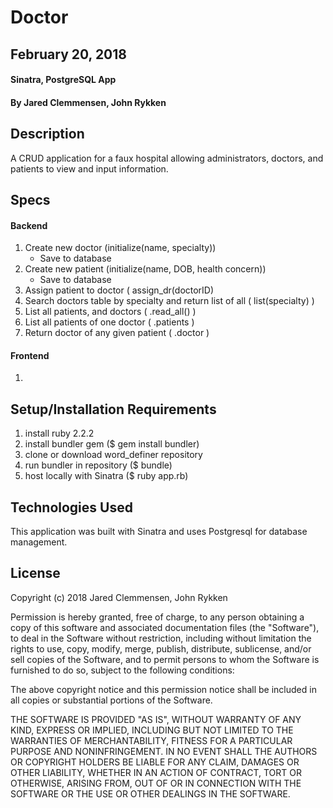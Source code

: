 # Doctor

## February 20, 2018

#### Sinatra, PostgreSQL App

#### By Jared Clemmensen, John Rykken

## Description
  A CRUD application for a faux hospital allowing administrators, doctors, and patients to view and input information.

## Specs

#### Backend
  1. Create new doctor (initialize(name, specialty))
      * Save to database
  2. Create new patient (initialize(name, DOB, health concern))
      * Save to database
  3. Assign patient to doctor ( assign_dr(doctorID)
  4. Search doctors table by specialty and return list of all ( list(specialty) )
  5. List all patients, and doctors ( .read_all() )
  6. List all patients of one doctor ( .patients )
  7. Return doctor of any given patient ( .doctor )

#### Frontend
  1.


## Setup/Installation Requirements
  1. install ruby 2.2.2
  2. install bundler gem ($ gem install bundler)
  3. clone or download word_definer repository
  4. run bundler in repository ($ bundle)
  5. host locally with Sinatra ($ ruby app.rb)

## Technologies Used
  This application was built with Sinatra and uses Postgresql for database management.

## License
  Copyright (c) 2018 Jared Clemmensen, John Rykken

  Permission is hereby granted, free of charge, to any person obtaining a copy of this software and associated documentation files (the "Software"), to deal in the Software without restriction, including without limitation the rights to use, copy, modify, merge, publish, distribute, sublicense, and/or sell copies of the Software, and to permit persons to whom the Software is furnished to do so, subject to the following conditions:

  The above copyright notice and this permission notice shall be included in all copies or substantial portions of the Software.

  THE SOFTWARE IS PROVIDED "AS IS", WITHOUT WARRANTY OF ANY KIND, EXPRESS OR IMPLIED, INCLUDING BUT NOT LIMITED TO THE WARRANTIES OF MERCHANTABILITY, FITNESS FOR A PARTICULAR PURPOSE AND NONINFRINGEMENT. IN NO EVENT SHALL THE AUTHORS OR COPYRIGHT HOLDERS BE LIABLE FOR ANY CLAIM, DAMAGES OR OTHER LIABILITY, WHETHER IN AN ACTION OF CONTRACT, TORT OR OTHERWISE, ARISING FROM, OUT OF OR IN CONNECTION WITH THE SOFTWARE OR THE USE OR OTHER DEALINGS IN THE SOFTWARE.
